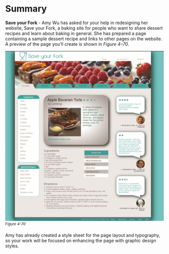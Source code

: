 # Summary

**Save your Fork** - Amy Wu has asked for your help in redesigning her website, Save your Fork, a baking site for people who want to share dessert recipes and learn about baking in general. She has prepared a page containing a sample dessert recipe and links to other pages on the website. A preview of the page you’ll create is shown in *Figure 4–70*.

![A home page preview of Save your Fork sample recipe website. Seven tabs listed below the heading, are: recipes, menus, holidays, market, shopping, columns and messages. The categories and related recipes are displayed at the left pane and the reviews of the page are displayed on the right pane.  At center pane, a photo of the dish with the title “Apple Bavarian Torte” by Lemking is displayed along with the description of the dish. Below, Ingredients, recipe box, and directions are given.](../assets/VzZY2iq0RKu76mZH8crO.png)
<sup>*Figure 4-70*</sup>

Amy has already created a style sheet for the page layout and typography, so your work will be focused on enhancing the page with graphic design styles. 